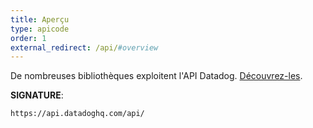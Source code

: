 ```yaml
---
title: Aperçu
type: apicode
order: 1
external_redirect: /api/#overview
---
```


De nombreuses bibliothèques exploitent l'API Datadog. [Découvrez-les][1].

**SIGNATURE**:

`https://api.datadoghq.com/api/`

[1]: https://docs.datadoghq.com/developers/libraries/
